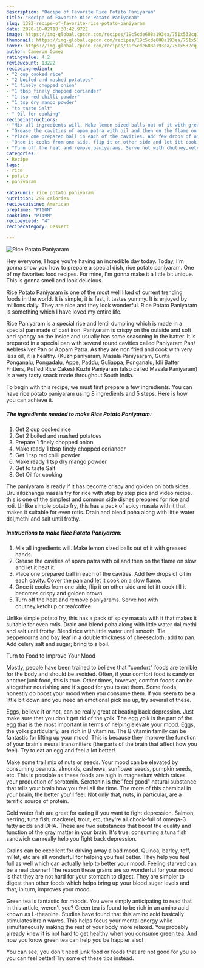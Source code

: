 ```yaml
---
description: "Recipe of Favorite Rice Potato Paniyaram"
title: "Recipe of Favorite Rice Potato Paniyaram"
slug: 1382-recipe-of-favorite-rice-potato-paniyaram
date: 2020-10-02T18:30:42.972Z
image: https://img-global.cpcdn.com/recipes/19c5cde608a193ea/751x532cq70/rice-potato-paniyaram-recipe-main-photo.jpg
thumbnail: https://img-global.cpcdn.com/recipes/19c5cde608a193ea/751x532cq70/rice-potato-paniyaram-recipe-main-photo.jpg
cover: https://img-global.cpcdn.com/recipes/19c5cde608a193ea/751x532cq70/rice-potato-paniyaram-recipe-main-photo.jpg
author: Cameron Gomez
ratingvalue: 4.2
reviewcount: 13222
recipeingredient:
- "2 cup cooked rice"
- "2 boiled and mashed potatoes"
- "1 finely chopped onion"
- "1 tbsp finely chopped coriander"
- "1 tsp red chilli powder"
- "1 tsp dry mango powder"
- "to taste Salt"
- " Oil for cooking"
recipeinstructions:
- "Mix all ingredients will. Make lemon sized balls out of it with greased hands."
- "Grease the cavities of apam patra with oil and then on the flame on slow and let it heat it."
- "Place one prepared ball in each of the cavities. Add few drops of oil in each cavity. Cover the pan and let it cook on a slow flame."
- "Once it cooks from one side, flip it on other side and let itt cook till it becomes crispy and golden brown."
- "Turn off the heat and remove paniyarams. Serve hot with chutney,ketchup or tea/coffee."
categories:
- Recipe
tags:
- rice
- potato
- paniyaram

katakunci: rice potato paniyaram 
nutrition: 299 calories
recipecuisine: American
preptime: "PT10M"
cooktime: "PT49M"
recipeyield: "4"
recipecategory: Dessert

---
```



![Rice Potato Paniyaram](https://img-global.cpcdn.com/recipes/19c5cde608a193ea/751x532cq70/rice-potato-paniyaram-recipe-main-photo.jpg)

Hey everyone, I hope you're having an incredible day today. Today, I'm gonna show you how to prepare a special dish, rice potato paniyaram. One of my favorites food recipes. For mine, I'm gonna make it a little bit unique. This is gonna smell and look delicious.

Rice Potato Paniyaram is one of the most well liked of current trending foods in the world. It is simple, it is fast, it tastes yummy. It is enjoyed by millions daily. They are nice and they look wonderful. Rice Potato Paniyaram is something which I have loved my entire life.

Rice Paniyaram is a special rice and lentil dumpling which is made in a special pan made of cast iron. Paniyaram is crispy on the outside and soft and spongy on the inside and usually has some seasoning in the batter. It is prepared in a special pan with several round cavities called Paniyaram Pan/ Aebleskiver Pan or Appam Patra. As they are non fried and cook with very less oil, it is healthy. (Kuzhipaniyaram, Masala Paniyaaram, Gunta Ponganalu, Pongadalu, Appe, Paddu, Guliappa, Ponganalu, Idli Batter Fritters, Puffed Rice Cakes) Kuzhi Paniyaram (also called Masala Paniyaram) is a very tasty snack made throughout South India.


To begin with this recipe, we must first prepare a few ingredients. You can have rice potato paniyaram using 8 ingredients and 5 steps. Here is how you can achieve it.

<!--inarticleads1-->

##### The ingredients needed to make Rice Potato Paniyaram:

1. Get 2 cup cooked rice
1. Get 2 boiled and mashed potatoes
1. Prepare 1 finely chopped onion
1. Make ready 1 tbsp finely chopped coriander
1. Get 1 tsp red chilli powder
1. Make ready 1 tsp dry mango powder
1. Get to taste Salt
1. Get  Oil for cooking


The paniyaram is ready if it has become crispy and golden on both sides.. Urulaikizhangu masala fry for rice with step by step pics and video recipe. this is one of the simplest and common side dishes prepared for rice and roti. Unlike simple potato fry, this has a pack of spicy masala with it that makes it suitable for even rotis. Drain and blend poha along with little water dal,methi and salt until frothy. 

<!--inarticleads2-->

##### Instructions to make Rice Potato Paniyaram:

1. Mix all ingredients will. Make lemon sized balls out of it with greased hands.
1. Grease the cavities of apam patra with oil and then on the flame on slow and let it heat it.
1. Place one prepared ball in each of the cavities. Add few drops of oil in each cavity. Cover the pan and let it cook on a slow flame.
1. Once it cooks from one side, flip it on other side and let itt cook till it becomes crispy and golden brown.
1. Turn off the heat and remove paniyarams. Serve hot with chutney,ketchup or tea/coffee.


Unlike simple potato fry, this has a pack of spicy masala with it that makes it suitable for even rotis. Drain and blend poha along with little water dal,methi and salt until frothy. Blend rice with little water until smooth. Tie peppercorns and bay leaf in a double thickness of cheesecloth; add to pan. Add celery salt and sugar; bring to a boil. 

Turn to Food to Improve Your Mood


Mostly, people have been trained to believe that "comfort" foods are terrible for the body and should be avoided. Often, if your comfort food is candy or another junk food, this is true. Other times, however, comfort foods can be altogether nourishing and it's good for you to eat them. Some foods honestly do boost your mood when you consume them. If you seem to be a little bit down and you need an emotional pick me up, try several of these.

Eggs, believe it or not, can be really great at beating back depression. Just make sure that you don't get rid of the yolk. The egg yolk is the part of the egg that is the most important in terms of helping elevate your mood. Eggs, the yolks particularly, are rich in B vitamins. The B vitamin family can be fantastic for lifting up your mood. This is because they improve the function of your brain's neural transmitters (the parts of the brain that affect how you feel). Try to eat an egg and feel a lot better!

Make some trail mix of nuts or seeds. Your mood can be elevated by consuming peanuts, almonds, cashews, sunflower seeds, pumpkin seeds, etc. This is possible as these foods are high in magnesium which raises your production of serotonin. Serotonin is the "feel good" natural substance that tells your brain how you feel all the time. The more of this chemical in your brain, the better you'll feel. Not only that, nuts, in particular, are a terrific source of protein.

Cold water fish are great for eating if you want to fight depression. Salmon, herring, tuna fish, mackerel, trout, etc, they're all chock-full of omega-3 fatty acids and DHA. These are two substances that boost the quality and function of the gray matter in your brain. It's true: consuming a tuna fish sandwich can really help you fight back depression. 

Grains can be excellent for driving away a bad mood. Quinoa, barley, teff, millet, etc are all wonderful for helping you feel better. They help you feel full as well which can actually help to better your mood. Feeling starved can be a real downer! The reason these grains are so wonderful for your mood is that they are not hard for your stomach to digest. They are simpler to digest than other foods which helps bring up your blood sugar levels and that, in turn, improves your mood.

Green tea is fantastic for moods. You were simply anticipating to read that in this article, weren't you? Green tea is found to be rich in an amino acid known as L-theanine. Studies have found that this amino acid basically stimulates brain waves. This helps focus your mental energy while simultaneously making the rest of your body more relaxed. You probably already knew it is not hard to get healthy when you consume green tea. And now you know green tea can help you be happier also!

You can see, you don't need junk food or foods that are not good for you so you can feel better! Try  some  of  these  tips  instead.

